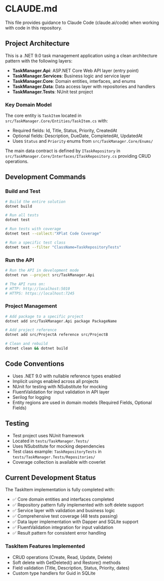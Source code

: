 # CLAUDE.md

This file provides guidance to Claude Code (claude.ai/code) when working with code in this repository.

## Project Architecture

This is a .NET 9.0 task management application using a clean architecture pattern with the following layers:

- **TaskManager.Api**: ASP.NET Core Web API layer (entry point)
- **TaskManager.Services**: Business logic and service layer
- **TaskManager.Core**: Domain entities, interfaces, and enums
- **TaskManager.Data**: Data access layer with repositories and handlers
- **TaskManager.Tests**: NUnit test project

### Key Domain Model

The core entity is `TaskItem` located in `src/TaskManager.Core/Entities/TaskItem.cs` with:

- Required fields: Id, Title, Status, Priority, CreatedAt
- Optional fields: Description, DueDate, CompletedAt, UpdatedAt
- Uses `Status` and `Priority` enums from `src/TaskManager.Core/Enums/`

The main data contract is defined by `ITaskRepository` in `src/TaskManager.Core/Interfaces/ITaskRepository.cs` providing CRUD operations.

## Development Commands

### Build and Test

```bash
# Build the entire solution
dotnet build

# Run all tests
dotnet test

# Run tests with coverage
dotnet test --collect:"XPlat Code Coverage"

# Run a specific test class
dotnet test --filter "ClassName=TaskRepositoryTests"
```

### Run the API

```bash
# Run the API in development mode
dotnet run --project src/TaskManager.Api

# The API runs on:
# HTTP: http://localhost:5010
# HTTPS: https://localhost:7245
```

### Project Management

```bash
# Add package to a specific project
dotnet add src/TaskManager.Api package PackageName

# Add project reference
dotnet add src/ProjectA reference src/ProjectB

# Clean and rebuild
dotnet clean && dotnet build
```

## Code Conventions

- Uses .NET 9.0 with nullable reference types enabled
- Implicit usings enabled across all projects
- NUnit for testing with NSubstitute for mocking
- FluentValidation for input validation in API layer
- Serilog for logging
- Entity regions are used in domain models (Required Fields, Optional Fields)

## Testing

- Test project uses NUnit framework
- Located in `tests/TaskManager.Tests/`
- Uses NSubstitute for mocking dependencies
- Test class example: `TaskRepositoryTests` in `tests/TaskManager.Tests/Repositories/`
- Coverage collection is available with coverlet

## Current Development Status

The TaskItem implementation is fully completed with:

- ✅ Core domain entities and interfaces completed
- ✅ Repository pattern fully implemented with soft delete support
- ✅ Service layer with validation and business logic
- ✅ Comprehensive test coverage (48 tests passing)
- ✅ Data layer implementation with Dapper and SQLite support
- ✅ FluentValidation integration for input validation
- ✅ Result pattern for consistent error handling

### TaskItem Features Implemented

- CRUD operations (Create, Read, Update, Delete)
- Soft delete with GetDeleted() and Restore() methods
- Field validation (Title, Description, Status, Priority, dates)
- Custom type handlers for Guid in SQLite
